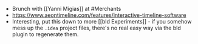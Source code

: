 - Brunch with [[Yanni Migias]] at #Merchants
- https://www.aeontimeline.com/features/interactive-timeline-software
- Interesting, put this down to more [[bld Experiments]] - if you somehow mess up the `.idea` project files, there's no real easy way via the bld plugin to regenerate them.